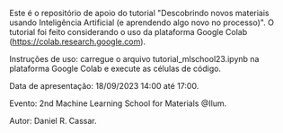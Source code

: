 Este é o repositório de apoio do tutorial "Descobrindo novos materiais usando Inteligência Artificial (e aprendendo algo novo no processo)". O tutorial foi feito considerando o uso da plataforma Google Colab (https://colab.research.google.com).

Instruções de uso: carregue o arquivo tutorial_mlschool23.ipynb na plataforma Google Colab e execute as células de código.

Data de apresentação: 18/09/2023 14:00 até 17:00.

Evento: 2nd Machine Learning School for Materials @Ilum.

Autor: Daniel R. Cassar.
